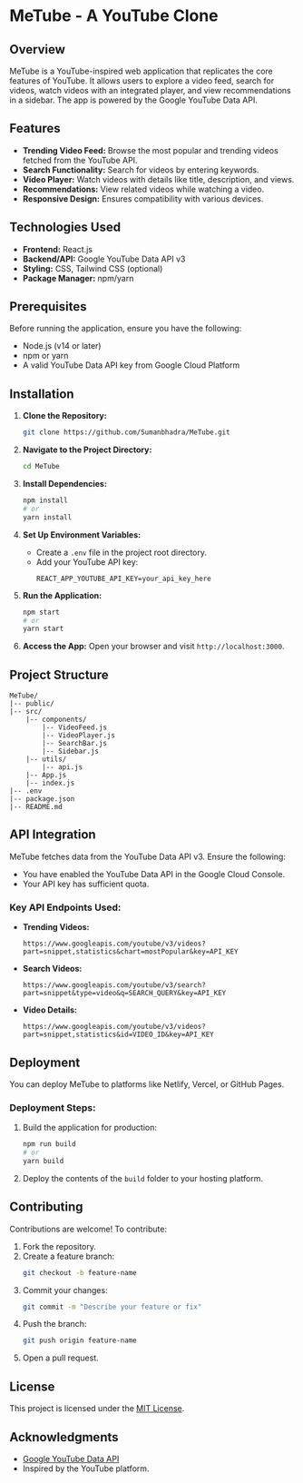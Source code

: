 # MeTube - A YouTube Clone

## Overview
MeTube is a YouTube-inspired web application that replicates the core features of YouTube. It allows users to explore a video feed, search for videos, watch videos with an integrated player, and view recommendations in a sidebar. The app is powered by the Google YouTube Data API.

## Features
- **Trending Video Feed:** Browse the most popular and trending videos fetched from the YouTube API.
- **Search Functionality:** Search for videos by entering keywords.
- **Video Player:** Watch videos with details like title, description, and views.
- **Recommendations:** View related videos while watching a video.
- **Responsive Design:** Ensures compatibility with various devices.

## Technologies Used
- **Frontend:** React.js
- **Backend/API:** Google YouTube Data API v3
- **Styling:** CSS, Tailwind CSS (optional)
- **Package Manager:** npm/yarn

## Prerequisites
Before running the application, ensure you have the following:
- Node.js (v14 or later)
- npm or yarn
- A valid YouTube Data API key from Google Cloud Platform

## Installation
1. **Clone the Repository:**
   ```bash
   git clone https://github.com/Sumanbhadra/MeTube.git
   ```

2. **Navigate to the Project Directory:**
   ```bash
   cd MeTube
   ```

3. **Install Dependencies:**
   ```bash
   npm install
   # or
   yarn install
   ```

4. **Set Up Environment Variables:**
   - Create a `.env` file in the project root directory.
   - Add your YouTube API key:
     ```env
     REACT_APP_YOUTUBE_API_KEY=your_api_key_here
     ```

5. **Run the Application:**
   ```bash
   npm start
   # or
   yarn start
   ```

6. **Access the App:**
   Open your browser and visit `http://localhost:3000`.

## Project Structure
```
MeTube/
|-- public/
|-- src/
    |-- components/
        |-- VideoFeed.js
        |-- VideoPlayer.js
        |-- SearchBar.js
        |-- Sidebar.js
    |-- utils/
        |-- api.js
    |-- App.js
    |-- index.js
|-- .env
|-- package.json
|-- README.md
```

## API Integration
MeTube fetches data from the YouTube Data API v3. Ensure the following:
- You have enabled the YouTube Data API in the Google Cloud Console.
- Your API key has sufficient quota.

### Key API Endpoints Used:
- **Trending Videos:**
  ```
  https://www.googleapis.com/youtube/v3/videos?part=snippet,statistics&chart=mostPopular&key=API_KEY
  ```
- **Search Videos:**
  ```
  https://www.googleapis.com/youtube/v3/search?part=snippet&type=video&q=SEARCH_QUERY&key=API_KEY
  ```
- **Video Details:**
  ```
  https://www.googleapis.com/youtube/v3/videos?part=snippet,statistics&id=VIDEO_ID&key=API_KEY
  ```

## Deployment
You can deploy MeTube to platforms like Netlify, Vercel, or GitHub Pages.

### Deployment Steps:
1. Build the application for production:
   ```bash
   npm run build
   # or
   yarn build
   ```

2. Deploy the contents of the `build` folder to your hosting platform.

## Contributing
Contributions are welcome! To contribute:
1. Fork the repository.
2. Create a feature branch:
   ```bash
   git checkout -b feature-name
   ```
3. Commit your changes:
   ```bash
   git commit -m "Describe your feature or fix"
   ```
4. Push the branch:
   ```bash
   git push origin feature-name
   ```
5. Open a pull request.

## License
This project is licensed under the [MIT License](LICENSE).

## Acknowledgments
- [Google YouTube Data API](https://developers.google.com/youtube/registering_an_application)
- Inspired by the YouTube platform.

